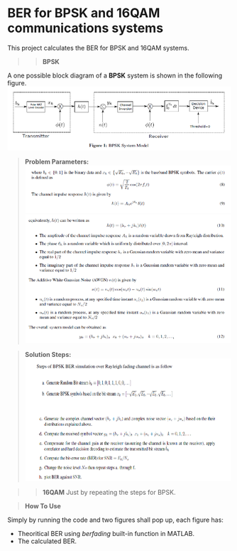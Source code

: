 # BER for BPSK and 16QAM communications systems

This project calculates the BER for BPSK and 16QAM systems.
>> **BPSK**

A one possible block diagram of a **BPSK** system is shown in the following figure.
![BPSK block diagram](https://github.com/MustafaAbaasIsmaiel/BER-BPSK-16QAM/blob/master/BPSK.PNG)


> **Problem Parameters:** 
![Parameters](https://github.com/MustafaAbaasIsmaiel/BER-BPSK-16QAM/blob/master/parameters.PNG)
![Parameters](https://github.com/MustafaAbaasIsmaiel/BER-BPSK-16QAM/blob/master/parameters2.PNG)

> **Solution Steps:**
![Steps](https://github.com/MustafaAbaasIsmaiel/BER-BPSK-16QAM/blob/master/Steps.PNG)

>> **16QAM**
Just by repeating the steps for BPSK. 

> **How To Use**

Simply by running the code and two figures shall pop up, each figure has:
* Theoritical BER using *berfading* built-in function in MATLAB.
* The calculated BER.
